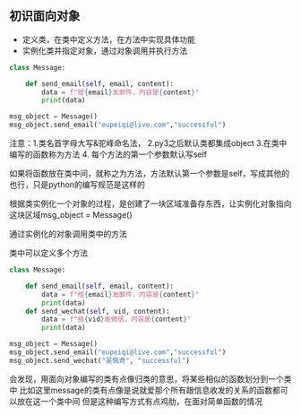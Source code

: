 ## 初识面向对象

- 定义类，在类中定义方法，在方法中实现具体功能
- 实例化类并指定对象，通过对象调用并执行方法
```python
class Message:

	def send_email(self, email, content):
		data = f"给{email}发邮件，内容是{content}"
		print(data)

msg_object = Message()
msg_object.send_email("eupeiqi@live.com","successful")
```
注意：1.类名首字母大写&驼峰命名法， 2.py3之后默认类都集成object 3.在类中编写的函数称为方法 4. 每个方法的第一个参数默认写self

如果将函数放在类中间，就称之为方法，方法默认第一个参数是self，写成其他的也行，只是python的编写规范是这样的

根据类实例化一个对象的过程，是创建了一块区域准备存东西，让实例化对象指向这块区域msg_object = Message()

通过实例化的对象调用类中的方法

类中可以定义多个方法
```python
class Message:

	def send_email(self, email, content):
		data = f"给{email}发邮件，内容是{content}"
		print(data)
	def send_wechat(self, vid, content):
		data = f"给{vid}发微信，内容是{content}"
		print(data)

msg_object = Message()
msg_object.send_email("eupeiqi@live.com","successful")
msg_object.send_wechat("吴佩奇", "successful")
```

会发现，用面向对象编写的类有点像归类的意思，将某些相似的函数划分到一个类中
比如这里message的类有点像是说就爱那个所有跟信息收发的关系的函数都可以放在这一个类中间
但是这种编写方式有点鸡肋，在面对简单函数的情况